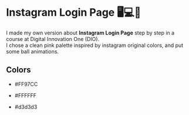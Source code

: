 # Instagram Login Page 🖥️💻📱
I made my own version about **Instagram Login Page** step by step in a course at Digital Innovation One (DIO).
<br>
I chose a clean pink palette inspired by instagram original colors, and put some ball animations.
<br>

## Colors
* #FF97CC

* #FFFFFF

* #d3d3d3

